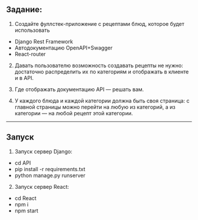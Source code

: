 ## Задание:

1. Создайте фуллстек-приложение с рецептами блюд, которое будет использовать
* Django Rest Framework
* Автодокументацию OpenAPI+Swagger
* React-router

2. Давать пользователю возможность создавать рецепты не нужно: достаточно распределить их по категориям и отображать в клиенте и в API.
  
3. Где отображать документацию API — решать вам.

4. У каждого блюда и каждой категории должна быть своя страница: с главной страницы можно перейти на любую из категорий, а из категории — на любой рецепт этой категории.
***
## Запуск

1. Запуск cервер Django:

* cd API
* pip install -r requirements.txt
* python manage.py runserver

2. Запуск сервер React:

* cd React
* npm i
* npm start
